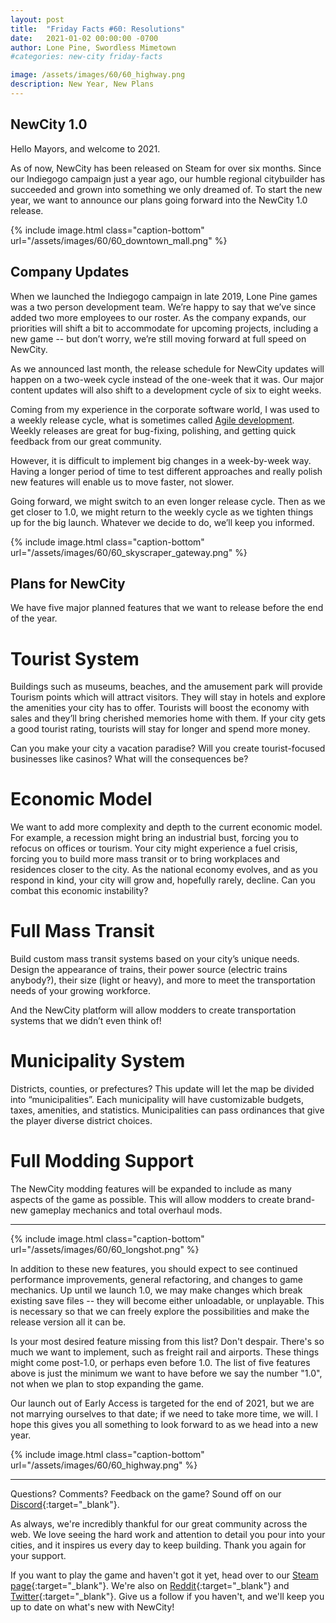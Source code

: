 ```yaml
---
layout: post
title:  "Friday Facts #60: Resolutions"
date:   2021-01-02 00:00:00 -0700
author: Lone Pine, Swordless Mimetown
#categories: new-city friday-facts

image: /assets/images/60/60_highway.png
description: New Year, New Plans
---
```


## NewCity 1.0

Hello Mayors, and welcome to 2021.

As of now, NewCity has been released on Steam for over six months. Since our Indiegogo campaign just a year ago, our humble regional citybuilder has succeeded and grown into something we only dreamed of. To start the new year, we want to announce our plans going forward into the NewCity 1.0 release.

{% include image.html class="caption-bottom"
  url="/assets/images/60/60_downtown_mall.png"
%}

## Company Updates

When we launched the Indiegogo campaign in late 2019, Lone Pine games was a two person development team. We’re happy to say that we’ve since added two more employees to our roster. As the company expands, our priorities will shift a bit to accommodate for upcoming projects, including a new game -- but don’t worry, we’re still moving forward at full speed on NewCity.

As we announced last month, the release schedule for NewCity updates will happen on a two-week cycle instead of the one-week that it was. Our major content updates will also shift to a development cycle of six to eight weeks.

Coming from my experience in the corporate software world, I was used to a weekly release cycle, what is sometimes called [Agile development](https://en.wikipedia.org/wiki/Agile_software_development). Weekly releases are great for bug-fixing, polishing, and getting quick feedback from our great community.

However, it is difficult to implement big changes in a week-by-week way. Having a longer period of time to test different approaches and really polish new features will enable us to move faster, not slower. 

Going forward, we might switch to an even longer release cycle. Then as we get closer to 1.0, we might return to the weekly cycle as we tighten things up for the big launch. Whatever we decide to do, we’ll keep you informed.

{% include image.html class="caption-bottom"
  url="/assets/images/60/60_skyscraper_gateway.png"
%}

## Plans for NewCity

We have five major planned features that we want to release before the end of the year.

# Tourist System

Buildings such as museums, beaches, and the amusement park will provide Tourism points which will attract visitors. They will stay in hotels and explore the amenities your city has to offer. Tourists will boost the economy with sales and they’ll bring cherished memories home with them. If your city gets a good tourist rating, tourists will stay for longer and spend more money.

Can you make your city a vacation paradise? Will you create tourist-focused businesses like casinos? What will the consequences be?

# Economic Model

We want to add more complexity and depth to the current economic model. For example, a recession might bring an industrial bust, forcing you to refocus on offices or tourism. Your city might experience a fuel crisis, forcing you to build more mass transit or to bring workplaces and residences closer to the city. As the national economy evolves, and as you respond in kind, your city will grow and, hopefully rarely, decline. Can you combat this economic instability?

# Full Mass Transit

Build custom mass transit systems based on your city’s unique needs. Design the appearance of trains, their power source (electric trains anybody?), their size (light or heavy), and more to meet the transportation needs of your growing workforce.

And the NewCity platform will allow modders to create transportation systems that we didn’t even think of!

# Municipality System

Districts, counties, or prefectures? This update will let the map be divided into “municipalities”. Each municipality will have customizable budgets, taxes, amenities, and statistics. Municipalities can pass ordinances that give the player diverse district choices.

# Full Modding Support

The NewCity modding features will be expanded to include as many aspects of the game as possible. This will allow modders to create brand-new gameplay mechanics and total overhaul mods.

---

{% include image.html class="caption-bottom"
  url="/assets/images/60/60_longshot.png"
%}

In addition to these new features, you should expect to see continued performance improvements, general refactoring, and changes to game mechanics.  Up until we launch 1.0, we may make changes which break existing save files -- they will become either unloadable, or unplayable. This is necessary so that we can freely explore the possibilities and make the release version all it can be.

Is your most desired feature missing from this list? Don't despair. There's so much we want to implement, such as freight rail and airports. These things might come post-1.0, or perhaps even before 1.0. The list of five features above is just the minimum we want to have before we say the number "1.0", not when we plan to stop expanding the game.

Our launch out of Early Access is targeted for the end of 2021, but we are not marrying ourselves to that date; if we need to take more time, we will. I hope this gives you all something to look forward to as we head into a new year.

{% include image.html class="caption-bottom"
  url="/assets/images/60/60_highway.png"
%}

---

Questions? Comments? Feedback on the game? Sound off on our [Discord]{:target="_blank"}.

As always, we're incredibly thankful for our great community across the web. We love seeing the hard work and attention to detail you pour into your cities, and it inspires us every day to keep building. Thank you again for your support.

If you want to play the game and haven't got it yet, head over to our [Steam page]{:target="_blank"}. We're also on [Reddit]{:target="_blank"} and [Twitter]{:target="_blank"}. Give us a follow if you haven't, and we'll keep you up to date on what's new with NewCity!

[Discord]:  http://discord.gg/cz6t4J5
[Steam page]: https://store.steampowered.com/app/1067860/NewCity/
[Reddit]: https://www.reddit.com/r/NewCity
[Twitter]: https://twitter.com/lone_pine_games

